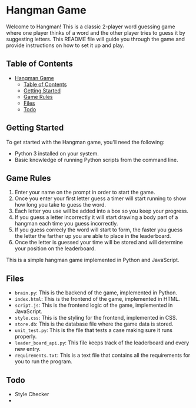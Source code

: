 # Hangman Game

Welcome to Hangman! This is a classic 2-player word guessing game where one player thinks of a word and the other player tries to guess it by suggesting letters. This README file will guide you through the game and provide instructions on how to set it up and play.

## Table of Contents

- [Hangman Game](#hangman-game)
  - [Table of Contents](#table-of-contents)
  - [Getting Started](#getting-started)
  - [Game Rules](#game-rules)
  - [Files](#files)
  - [Todo](#todo)


## Getting Started

To get started with the Hangman game, you'll need the following:

- Python 3 installed on your system.
- Basic knowledge of running Python scripts from the command line.

## Game Rules

1. Enter your name on the prompt in order to start the game.
2. Once you enter your first letter guess a timer will start running to show how long you take to guess the word.
3. Each letter you use will be added into a box so you keep your progress.
4. If you guess a letter incorrectly it will start drawing a body part of a hangman each time you guess incorrectly.
5. If you guess correcly the word will start to form, the faster you guess the letter the farther up you are able to place in the leaderboard.
6. Once the letter is guessed your time will be stored and will determine your position on the leaderboard.

This is a simple hangman game implemented in Python and JavaScript.

## Files

- `brain.py`: This is the backend of the game, implemented in Python.
- `index.html`: This is the frontend of the game, implemented in HTML.
- `script.js`: This is the frontend logic of the game, implemented in JavaScript.
- `style.css`: This is the styling for the frontend, implemented in CSS.
- `store.db`: This is the database file where the game data is stored.
- `unit_test.py`: This is the file that tests a case making sure it runs properly. 
- `leader_board_api.py`: This file keeps track of the leaderboard and every new entry.
- `requirements.txt`: This is a text file that contains all the requirements for you to run the program.


## Todo
* Style Checker
* 